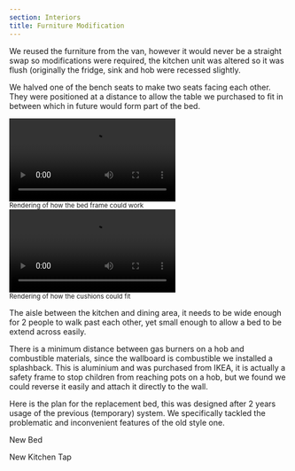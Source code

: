 ```yaml
---
section: Interiors
title: Furniture Modification
---
```


We reused the furniture from the van, however it would never be a straight swap so modifications were required, the kitchen unit was altered so it was flush (originally the fridge, sink  and hob were recessed slightly. 

<div class="flickrslideshow" data-ids="[1130781103,868707741,868702373,868721373,868726771,1123570337]">
</div>

We halved one of the bench seats to make two seats facing each other. They were positioned at a distance to allow the table we purchased to fit in between which in future would form part of the bed. 

<div class="flickrslideshow" data-ids="[868710601,869564152,869579454]">
</div>

<div class="row">
	<div class="col-md-12">
	<div class="col-md-6">
		<div class="thumbnail">
			<div class="clearfix">
			<video controls="controls" class="col-xs-12 col-sm-12 col-md-12 col-lg-12  video">
				<source type="video/mp4" src="videos/beddesignframe.mp4">
				<source type="video/ogg" src="videos/beddesignframe.ogv">
				Your browser does not support the video tag.
			</video>
			</div>
			<div class="caption">
			<small>Rendering of how the bed frame could work</small>
			</div>
		</div>
	</div>
	<div class="col-md-6">
		<div class="thumbnail">
			<div class="clearfix">
			<video controls="controls" class="col-xs-12 col-sm-12 col-md-12 col-lg-12  video">
				<source type="video/mp4" src="videos/beddesignwithcushions.mp4">
				<source type="video/ogg" src="videos/beddesignwithcushions.ogv">
				Your browser does not support the video tag.
			</video>
			</div>
			<div class="caption">
			<small>Rendering of how the cushions could fit</small>
			</div>
		</div>
	</div>
	</div>
</div>

The aisle between the kitchen and dining area, it needs to be wide enough for 2 people to walk past each other, yet small enough to allow a bed to be extend across easily.

<div class="flickrslideshow" data-ids="[868713571]">
</div>

There is a minimum distance between gas burners on a hob and combustible materials, since the wallboard is combustible we installed a splashback. This is aluminium and was purchased from IKEA, it is actually a safety frame to stop children from reaching pots on a hob, but we found we could reverse it easily and attach it directly to the wall.

<div class="flickrslideshow" data-ids="[2452312953,2452317455,2453150530]">
</div>

Here is the plan for the replacement bed, this was designed after 2 years usage of the previous (temporary) system. We specifically tackled the problematic and inconvenient features of the old style one.

<div class="flickrslideshow" data-ids="[6870784953, 6869556157, 6869556457, 6869556783, 6869557041, 7728041870]">
</div>

New Bed

<div class="flickrslideshow" data-ids="[5031430614,5031457648]">
</div>

New Kitchen Tap

<div class="flickrslideshow" data-ids="[7311108940]">
</div>